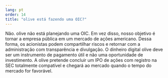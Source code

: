 ```yaml
---
lang: pt
order: 14
title: "olive está fazendo uma OIC?"
---
```


Não. olive não está planejando uma OIC. Em vez disso, nosso objetivo é tornar a empresa pública em um mercado de ações americano. Dessa forma, os acionistas podem compartilhar riscos e retornar com a administração com transparência e divulgação. O dinheiro digital olive deve ser um instrumento de pagamento útil e não uma oportunidade de investimento. A olive pretende concluir um IPO de ações com registro na SEC totalmente compatível e chegará ao mercado quando o tempo do mercado for favorável.
